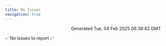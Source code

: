 ```yaml
---
title: No Issues
navigation: true
---
```


<p style="text-align:right;color:#cccs">
Generated Tue, 04 Feb 2025 06:38:42 GMT
</p>
<p>✅ No issues to report ✅</p>



